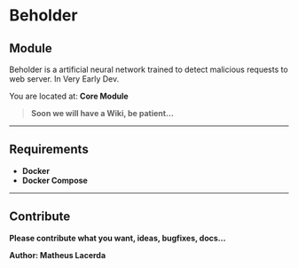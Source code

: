 # Beholder 

## Module


Beholder is a artificial neural network trained to detect malicious requests to web server.
In Very Early Dev.


You are located at: <b>Core Module<b>

> Soon we will have a Wiki, be patient...

<hr />

## Requirements

 * Docker
 * Docker Compose

<hr />

## Contribute

Please contribute what you want, ideas, bugfixes, docs...



<b>Author</b>: Matheus Lacerda





